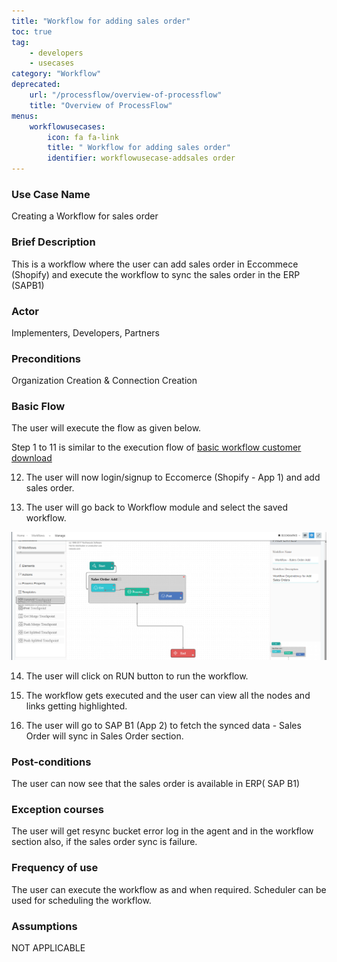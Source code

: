 ```yaml
---
title: "Workflow for adding sales order"
toc: true
tag: 
    - developers
    - usecases
category: "Workflow"
deprecated: 
    url: "/processflow/overview-of-processflow"
    title: "Overview of ProcessFlow"
menus: 
    workflowusecases:
        icon: fa fa-link
        title: " Workflow for adding sales order" 
        identifier: workflowusecase-addsales order
---
```


### Use Case Name  
Creating a Workflow for sales order

### Brief Description
 This is a workflow where the user can add sales order in Eccommece (Shopify) and execute the  workflow to sync the sales order in the ERP (SAPB1) 

### Actor 
Implementers, Developers, Partners  

### Preconditions 
Organization Creation & Connection Creation 

### Basic Flow

The user will execute the flow as given below.

Step 1 to 11 is similar to the execution flow of [basic workflow customer download](/workflow/basic-workflow-customer-download/)

12. The user will now login/signup to Eccomerce (Shopify - App 1) and add sales order.

13. The user will go back to Workflow module and select the saved workflow.

![Workflow-SalesOrderAdd](/staticfiles/workflow-management/media/Workflow-SalesOrderAdd.png)

14. The user will click on RUN button to run the workflow.

15. The workflow gets executed and the user can view all the nodes and links getting highlighted.

16.  The user will go to SAP B1 (App 2)  to fetch the synced data - Sales Order will sync in Sales Order section. 



### Post-conditions
 The user can now see that the sales order is  available in ERP( SAP B1)

### Exception courses 
The user will get resync bucket error log in the agent and in the workflow section also, if the sales order sync is failure.       

### Frequency of use
 The user can execute the workflow as and when required. Scheduler can be used for scheduling the workflow.

### Assumptions 
NOT APPLICABLE 



